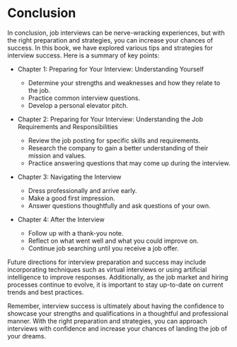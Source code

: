 Conclusion
==========

In conclusion, job interviews can be nerve-wracking experiences, but with the right preparation and strategies, you can increase your chances of success. In this book, we have explored various tips and strategies for interview success. Here is a summary of key points:

* Chapter 1: Preparing for Your Interview: Understanding Yourself

  * Determine your strengths and weaknesses and how they relate to the job.
  * Practice common interview questions.
  * Develop a personal elevator pitch.
* Chapter 2: Preparing for Your Interview: Understanding the Job Requirements and Responsibilities

  * Review the job posting for specific skills and requirements.
  * Research the company to gain a better understanding of their mission and values.
  * Practice answering questions that may come up during the interview.
* Chapter 3: Navigating the Interview

  * Dress professionally and arrive early.
  * Make a good first impression.
  * Answer questions thoughtfully and ask questions of your own.
* Chapter 4: After the Interview

  * Follow up with a thank-you note.
  * Reflect on what went well and what you could improve on.
  * Continue job searching until you receive a job offer.

Future directions for interview preparation and success may include incorporating techniques such as virtual interviews or using artificial intelligence to improve responses. Additionally, as the job market and hiring processes continue to evolve, it is important to stay up-to-date on current trends and best practices.

Remember, interview success is ultimately about having the confidence to showcase your strengths and qualifications in a thoughtful and professional manner. With the right preparation and strategies, you can approach interviews with confidence and increase your chances of landing the job of your dreams.
